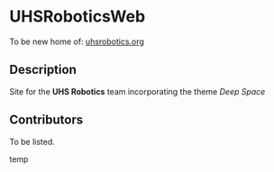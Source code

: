 # UHSRoboticsWeb
To be new home of: [uhsrobotics.org](https://uhsrobotics.org)

## Description
Site for the **UHS Robotics** team incorporating the theme *Deep Space*

## Contributors
To be listed.


temp
